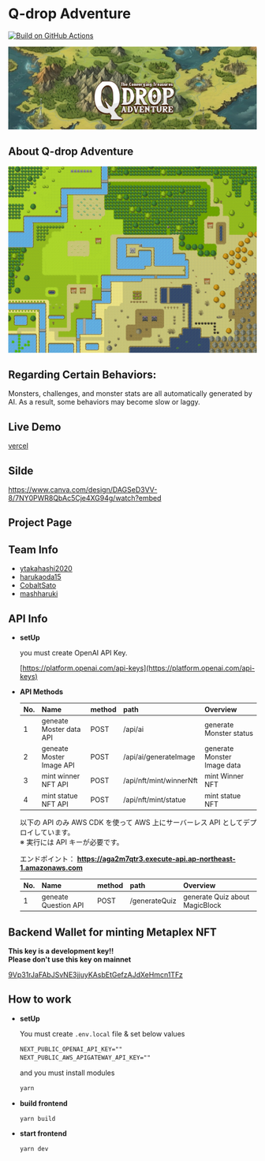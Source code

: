# Q-drop Adventure

[![Build on GitHub Actions](https://github.com/ytakahashi2020/airdrop_quest/actions/workflows/ci.yml/badge.svg)](https://github.com/ytakahashi2020/airdrop_quest/actions/workflows/ci.yml)

![](./docs/img/title.jpg)

## About Q-drop Adventure

![](./docs/img/map.png)

## Regarding Certain Behaviors:

Monsters, challenges, and monster stats are all automatically generated by AI. As a result, some behaviors may become slow or laggy.

## Live Demo

[vercel](https://airdrop-quest-wine.vercel.app/game)

## Silde

[https://www.canva.com/design/DAGSeD3VV-8/7NY0PWR8QbAc5Cje4XG94g/watch?embed
](https://www.canva.com/design/DAGSeD3VV-8/7NY0PWR8QbAc5Cje4XG94g/watch?embed)

## Project Page

[]()

## Team Info

- [ytakahashi2020](https://github.com/ytakahashi2020)
- [harukaoda15](https://github.com/harukaoda15)
- [CobaltSato](https://github.com/CobaltSato)
- [mashharuki](https://github.com/mashharuki)

## API Info

- **setUp**

  you must create OpenAI API Key.

  [https://platform.openai.com/api-keys](https://platform.openai.com/api-keys)

- **API Methods**

  | No. | Name                     | method | path                    | Overview                    |
  | :-- | :----------------------- | :----- | :---------------------- | :-------------------------- |
  | 1   | geneate Moster data API  | POST   | /api/ai                 | generate Monster status     |
  | 2   | geneate Moster Image API | POST   | /api/ai/generateImage   | generate Monster Image data |
  | 3   | mint winner NFT API      | POST   | /api/nft/mint/winnerNft | mint Winner NFT             |
  | 4   | mint statue NFT API      | POST   | /api/nft/mint/statue    | mint statue NFT             |

  以下の API のみ AWS CDK を使って AWS 上にサーバーレス API としてデプロイしています。  
  ※ 実行には API キーが必要です。

  エンドポイント： **https://aga2m7qtr3.execute-api.ap-northeast-1.amazonaws.com**

  | No. | Name                 | method | path          | Overview                       |
  | :-- | :------------------- | :----- | :------------ | :----------------------------- |
  | 1   | geneate Question API | POST   | /generateQuiz | generate Quiz about MagicBlock |

## Backend Wallet for minting Metaplex NFT

**This key is a development key!!**  
**Please don't use this key on mainnet**

[9Vp31rJaFAbJSvNE3jjuyKAsbEtGefzAJdXeHmcn1TFz](https://explorer.solana.com/address/9Vp31rJaFAbJSvNE3jjuyKAsbEtGefzAJdXeHmcn1TFz?cluster=devnet)

## How to work

- **setUp**

  You must create `.env.local` file & set below values

  ```txt
  NEXT_PUBLIC_OPENAI_API_KEY=""
  NEXT_PUBLIC_AWS_APIGATEWAY_API_KEY=""
  ```

  and you must install modules

  ```bash
  yarn
  ```

- **build frontend**

  ```bash
  yarn build
  ```

- **start frontend**

  ```bash
  yarn dev
  ```
